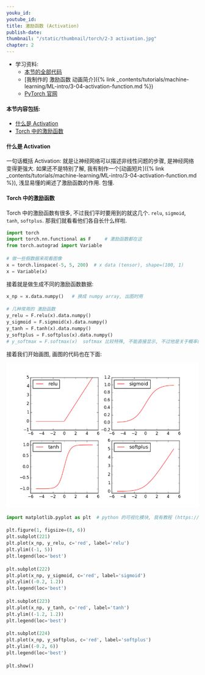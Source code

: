 ```yaml
---
youku_id:
youtube_id:
title: 激励函数 (Activation)
publish-date:
thumbnail: "/static/thumbnail/torch/2-3 activation.jpg"
chapter: 2
---
```


* 学习资料:
  * [本节的全部代码](https://github.com/MorvanZhou/tutorials/blob/master/pytorchTUT/03_activation.py)
  * [我制作的 激励函数 动画简介]({% link _contents/tutorials/machine-learning/ML-intro/3-04-activation-function.md %})
  * [PyTorch 官网](http://pytorch.org/)


#### 本节内容包括:

* [什么是 Activation](#activation)
* [Torch 中的激励函数](#activation-torch)

<h4 class="tut-h4-pad" id="activation">什么是 Activation</h4>

一句话概括 Activation: 就是让神经网络可以描述非线性问题的步骤, 是神经网络变得更强大.
如果还不是特别了解, 我有制作一个[动画短片]({% link _contents/tutorials/machine-learning/ML-intro/3-04-activation-function.md %}), 浅显易懂的阐述了激励函数的作用. 包懂.


<h4 class="tut-h4-pad" id="activation-torch">Torch 中的激励函数</h4>

Torch 中的激励函数有很多, 不过我们平时要用到的就这几个. `relu`, `sigmoid`, `tanh`, `softplus`. 那我们就看看他们各自长什么样啦.

```python
import torch
import torch.nn.functional as F     # 激励函数都在这
from torch.autograd import Variable

# 做一些假数据来观看图像
x = torch.linspace(-5, 5, 200)  # x data (tensor), shape=(100, 1)
x = Variable(x)
```

接着就是做生成不同的激励函数数据:

```python
x_np = x.data.numpy()   # 换成 numpy array, 出图时用

# 几种常用的 激励函数
y_relu = F.relu(x).data.numpy()
y_sigmoid = F.sigmoid(x).data.numpy()
y_tanh = F.tanh(x).data.numpy()
y_softplus = F.softplus(x).data.numpy()
# y_softmax = F.softmax(x)  softmax 比较特殊, 不能直接显示, 不过他是关于概率的, 用于分类
```

接着我们开始画图, 画图的代码也在下面:

<img class="course-image" src="/static/results/torch/2-3-1.png">

```python
import matplotlib.pyplot as plt  # python 的可视化模块, 我有教程 (https://morvanzhou.github.io/tutorials/data-manipulation/plt/)

plt.figure(1, figsize=(8, 6))
plt.subplot(221)
plt.plot(x_np, y_relu, c='red', label='relu')
plt.ylim((-1, 5))
plt.legend(loc='best')

plt.subplot(222)
plt.plot(x_np, y_sigmoid, c='red', label='sigmoid')
plt.ylim((-0.2, 1.2))
plt.legend(loc='best')

plt.subplot(223)
plt.plot(x_np, y_tanh, c='red', label='tanh')
plt.ylim((-1.2, 1.2))
plt.legend(loc='best')

plt.subplot(224)
plt.plot(x_np, y_softplus, c='red', label='softplus')
plt.ylim((-0.2, 6))
plt.legend(loc='best')

plt.show()
```




